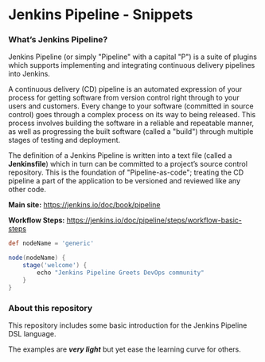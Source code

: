 # Jenkins Pipeline - Snippets

### What’s Jenkins Pipeline?

Jenkins Pipeline (or simply "Pipeline" with a capital "P") is a suite of plugins which supports implementing and integrating continuous delivery pipelines into Jenkins.

A continuous delivery (CD) pipeline is an automated expression of your process for getting software from version control right through to your users and customers. 
Every change to your software (committed in source control) goes through a complex process on its way to being released. 
This process involves building the software in a reliable and repeatable manner, as well as progressing the built software (called a "build") through multiple stages of testing and deployment.

The definition of a Jenkins Pipeline is written into a text file (called a **Jenkinsfile**) which in turn can be committed to a project’s source control repository.
This is the foundation of "Pipeline-as-code"; treating the CD pipeline a part of the application to be versioned and reviewed like any other code.

**Main site:** https://jenkins.io/doc/book/pipeline

**Workflow Steps:** https://jenkins.io/doc/pipeline/steps/workflow-basic-steps

```groovy
def nodeName = 'generic'

node(nodeName) {
	stage('welcome') {
		echo "Jenkins Pipeline Greets DevOps community"
	}	
}
```

### About this repository

This repository includes some basic introduction for the Jenkins Pipeline DSL language.

The examples are **_very light_** but yet ease the learning curve for others.
